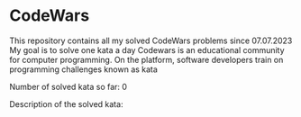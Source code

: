 # CodeWars
This repository contains all my solved CodeWars problems since 07.07.2023
My goal is to solve one kata a day
Codewars is an educational community for computer programming. On the platform, software developers train on programming challenges known as kata

Number of solved kata so far: 0

Description of the solved kata:




